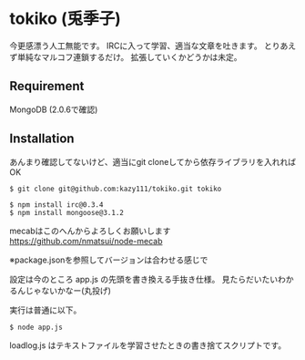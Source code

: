 tokiko (兎季子)
======

今更感漂う人工無能です。
IRCに入って学習、適当な文章を吐きます。
とりあえず単純なマルコフ連鎖するだけ。
拡張していくかどうかは未定。

## Requirement
MongoDB (2.0.6で確認)

## Installation
あんまり確認してないけど、適当にgit cloneしてから依存ライブラリを入れればOK

    $ git clone git@github.com:kazy111/tokiko.git tokiko

    $ npm install irc@0.3.4
    $ npm install mongoose@3.1.2

mecabはこのへんからよろしくお願いします
    https://github.com/nmatsui/node-mecab

※package.jsonを参照してバージョンは合わせる感じで

設定は今のところ app.js の先頭を書き換える手抜き仕様。
見たらだいたいわかるんじゃないかなー(丸投げ)

実行は普通に以下。

    $ node app.js

loadlog.js はテキストファイルを学習させたときの書き捨てスクリプトです。
